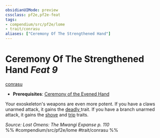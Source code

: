 ```yaml
---
obsidianUIMode: preview
cssclass: pf2e,pf2e-feat
tags:
- compendium/src/pf2e/lome
- trait/conrasu
aliases: ["Ceremony Of The Strengthened Hand"]
---
```

# Ceremony Of The Strengthened Hand  *Feat 9*  
[conrasu](conrasu-loag.md "Conrasu Ancestry & Heritage Trait")  

- **Prerequisites**: [Ceremony of the Evened Hand](ceremony-of-the-evened-hand-lome.md)

Your exoskeleton's weapons are even more potent. If you have a claws unarmed attack, it gains the [deadly <d8>](rules/traits/deadly-d8.md "Deadly Weapon Trait") trait. If you have a branch unarmed attack, it gains the [shove](Reference/Rules/Traits/shove.md "Shove Weapon Trait") and [trip](Reference/Rules/Traits/trip.md "Trip Weapon Trait") traits.

*Source: Lost Omens: The Mwangi Expanse p. 110*  
%% #compendium/src/pf2e/lome #trait/conrasu %%